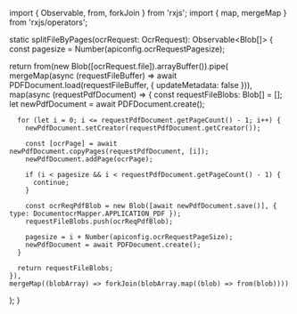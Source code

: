 import { Observable, from, forkJoin } from 'rxjs';
import { map, mergeMap } from 'rxjs/operators';

static splitFileByPages(ocrRequest: OcrRequest): Observable<Blob[]> {
  const pagesize = Number(apiconfig.ocrRequestPagesize);

  return from(new Blob([ocrRequest.file]).arrayBuffer()).pipe(
    mergeMap(async (requestFileBuffer) => await PDFDocument.load(requestFileBuffer, { updateMetadata: false })),
    map(async (requestPdfDocument) => {
      const requestFileBlobs: Blob[] = [];
      let newPdfDocument = await PDFDocument.create();

      for (let i = 0; i <= requestPdfDocument.getPageCount() - 1; i++) {
        newPdfDocument.setCreator(requestPdfDocument.getCreator());

        const [ocrPage] = await newPdfDocument.copyPages(requestPdfDocument, [i]);
        newPdfDocument.addPage(ocrPage);

        if (i < pagesize && i < requestPdfDocument.getPageCount() - 1) {
          continue;
        }

        const ocrReqPdfBlob = new Blob([await newPdfDocument.save()], { type: DocumentocrMapper.APPLICATION_PDF });
        requestFileBlobs.push(ocrReqPdfBlob);

        pagesize = i + Number(apiconfig.ocrRequestPageSize);
        newPdfDocument = await PDFDocument.create();
      }

      return requestFileBlobs;
    }),
    mergeMap((blobArray) => forkJoin(blobArray.map((blob) => from(blob))))
  );
}
